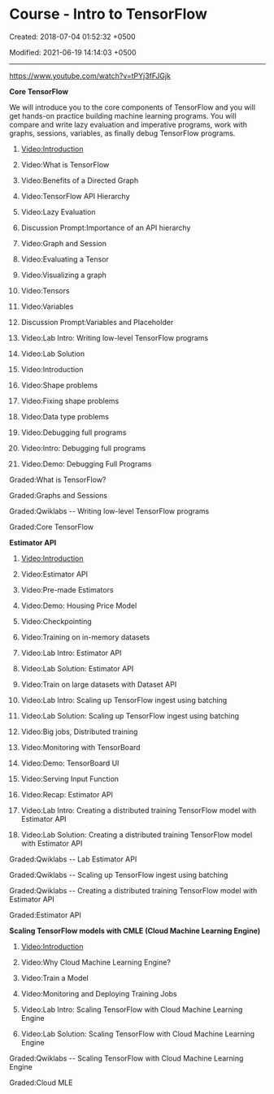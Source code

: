 # Course - Intro to TensorFlow

Created: 2018-07-04 01:52:32 +0500

Modified: 2021-06-19 14:14:03 +0500

---

<https://www.youtube.com/watch?v=tPYj3fFJGjk>

**Core TensorFlow**

We will introduce you to the core components of TensorFlow and you will get hands-on practice building machine learning programs. You will compare and write lazy evaluation and imperative programs, work with graphs, sessions, variables, as finally debug TensorFlow programs.

1.  [Video:Introduction](https://www.coursera.org/lecture/intro-tensorflow/introduction-xFttW)

2.  Video:What is TensorFlow

3.  Video:Benefits of a Directed Graph

4.  Video:TensorFlow API Hierarchy

5.  Video:Lazy Evaluation

6.  Discussion Prompt:Importance of an API hierarchy

7.  Video:Graph and Session

8.  Video:Evaluating a Tensor

9.  Video:Visualizing a graph

10. Video:Tensors

11. Video:Variables

12. Discussion Prompt:Variables and Placeholder

13. Video:Lab Intro: Writing low-level TensorFlow programs

14. Video:Lab Solution

15. Video:Introduction

16. Video:Shape problems

17. Video:Fixing shape problems

18. Video:Data type problems

19. Video:Debugging full programs

20. Video:Intro: Debugging full programs

21. Video:Demo: Debugging Full Programs

Graded:What is TensorFlow?

Graded:Graphs and Sessions

Graded:Qwiklabs -- Writing low-level TensorFlow programs

Graded:Core TensorFlow



**Estimator API**

1.  [Video:Introduction](https://www.coursera.org/lecture/intro-tensorflow/introduction-ghJIP)

2.  Video:Estimator API

3.  Video:Pre-made Estimators

4.  Video:Demo: Housing Price Model

5.  Video:Checkpointing

6.  Video:Training on in-memory datasets

7.  Video:Lab Intro: Estimator API

8.  Video:Lab Solution: Estimator API

9.  Video:Train on large datasets with Dataset API

10. Video:Lab Intro: Scaling up TensorFlow ingest using batching

11. Video:Lab Solution: Scaling up TensorFlow ingest using batching

12. Video:Big jobs, Distributed training

13. Video:Monitoring with TensorBoard

14. Video:Demo: TensorBoard UI

15. Video:Serving Input Function

16. Video:Recap: Estimator API

17. Video:Lab Intro: Creating a distributed training TensorFlow model with Estimator API

18. Video:Lab Solution: Creating a distributed training TensorFlow model with Estimator API

Graded:Qwiklabs -- Lab Estimator API

Graded:Qwiklabs -- Scaling up TensorFlow ingest using batching

Graded:Qwiklabs -- Creating a distributed training TensorFlow model with Estimator API

Graded:Estimator API



**Scaling TensorFlow models with CMLE (Cloud Machine Learning Engine)**

1.  [Video:Introduction](https://www.coursera.org/lecture/intro-tensorflow/introduction-oygc7)

2.  Video:Why Cloud Machine Learning Engine?

3.  Video:Train a Model

4.  Video:Monitoring and Deploying Training Jobs

5.  Video:Lab Intro: Scaling TensorFlow with Cloud Machine Learning Engine

6.  Video:Lab Solution: Scaling TensorFlow with Cloud Machine Learning Engine

Graded:Qwiklabs -- Scaling TensorFlow with Cloud Machine Learning Engine

Graded:Cloud MLE
